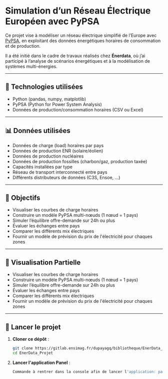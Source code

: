 # Simulation d’un Réseau Électrique Européen avec PyPSA

Ce projet vise à modéliser un réseau électrique simplifié de l’Europe avec [PyPSA](https://pypsa.org), en exploitant des données énergétiques horaires de consommation et de production.

Il a été initié dans le cadre de travaux réalisés chez **Énerdata**, où j’ai participé à l’analyse de scénarios énergétiques et à la modélisation de systèmes multi-énergies.

---

## 🧰 Technologies utilisées

- Python (pandas, numpy, matplotlib)
- PyPSA (Python for Power System Analysis)
- Données de production/consommation horaires (CSV ou Excel)

---

## 📊 Données utilisées

- Données de charge (load) horaires par pays
- Données de production ENR (solaire/éolien)
- Données de production nucléaires
- Données de production fossilles (charbon/gaz, production taxée)
- Capacités installées par type
- Réseau de transport interconnecté entre pays
- Différents distributeurs de données (C3S, Ensoe, ...)

---

## 🚀 Objectifs

- Visualiser les courbes de charge horaires
- Construire un modèle PyPSA multi-nœuds (1 nœud = 1 pays)
- Simuler l’équilibre offre-demande sur 24h ou plus
- Évaluer les échanges entre pays
- Comparer les différents mix électriques
- Fournir un modèle de prévision du prix de l'électricité pour chaques zones

---

## 🚀 Visualisation Partielle

- Visualiser les courbes de charge horaires
- Construire un modèle PyPSA multi-nœuds (1 nœud = 1 pays)
- Simuler l’équilibre offre-demande sur 24h ou plus
- Évaluer les échanges entre pays
- Comparer les différents mix électriques
- Fournir un modèle de prévision du prix de l'électricité pour chaques zones

---

## 🔧 Lancer le projet

1. **Cloner ce dépôt** :
   ```bash
   git clone https://gitlab.ensimag.fr/dupayagq/bibliotheque/EnerData_Projet.git
   cd EnerData_Projet

2. **Lancer l'application Panel** :
   ```bash
   Commande à rentrer dans la console afin de lancer l'application: panel serve panel_app.py --autoreload

